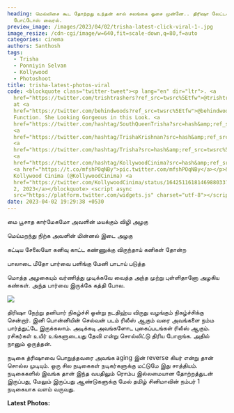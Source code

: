 ```yaml
---
heading: மெல்லிசை கூட தோற்றது உந்தன் கால் சலங்கை ஓசை முன்னே.. திரிஷா லேட்டஸ்ட்
  போட்டோஸ் வைரல்.
preview_image: /images/2023/04/02/trisha-latest-click-viral-1-.jpg
image_resize: /cdn-cgi/image/w=640,fit=scale-down,q=80,f=auto
categories: cinema
authors: Santhosh
tags:
  - Trisha
  - Ponniyin Selvan
  - Kollywood
  - Photoshoot
title: trisha-latest-photos-viral
code: <blockquote class="twitter-tweet"><p lang="en" dir="ltr">. <a
  href="https://twitter.com/trishtrashers?ref_src=twsrc%5Etfw">@trishtrashers</a>
  at <a
  href="https://twitter.com/behindwoods?ref_src=twsrc%5Etfw">@behindwoods</a><br>Awards
  Function. She Looking Gorgeous in this Look. <a
  href="https://twitter.com/hashtag/SouthQueenTrisha?src=hash&amp;ref_src=twsrc%5Etfw">#SouthQueenTrisha</a>
  <a
  href="https://twitter.com/hashtag/TrishaKrishnan?src=hash&amp;ref_src=twsrc%5Etfw">#TrishaKrishnan</a>
  <a
  href="https://twitter.com/hashtag/Trisha?src=hash&amp;ref_src=twsrc%5Etfw">#Trisha</a>
  <a
  href="https://twitter.com/hashtag/KollywoodCinima?src=hash&amp;ref_src=twsrc%5Etfw">#KollywoodCinima</a>
  <a href="https://t.co/mfshPOqNBy">pic.twitter.com/mfshPOqNBy</a></p>&mdash;
  Kollywood Cinima (@KollywoodCinima) <a
  href="https://twitter.com/KollywoodCinima/status/1642511618146988033?ref_src=twsrc%5Etfw">April
  2, 2023</a></blockquote> <script async
  src="https://platform.twitter.com/widgets.js" charset="utf-8"></script>
date: 2023-04-02 19:29:38 +0530
---
```



மை பூசாத கார்மேகமோ
அவளின் மயக்கும் விழி அழகு

மெய்மறந்து நிற்க 
அவளின் மின்னல் இடை அழகு

கட்டிய சேலையோ கனிவு காட்ட
கண்ணுக்கு விருந்தாய் கனிகள் தோன்ற

பாலாடை மீதோ பார்வை
பளிங்கு மேனி பாடாய் படுத்த

மொத்த அழகையும் வர்ணித்து முடிக்கவே
வைத்த அந்த முற்று புள்ளிதானோ அழகிய கண்கள். அந்த பார்வை இருக்கே கத்தி போல. 

![](/images/2023/04/02/trisha-latest-click-viral-2-.jpg)

திரிஷா நேற்று தனியார் நிகழ்ச்சி ஒன்று நடதிஹ்ய விருது வழங்கும் நிகழ்ச்சிக்கு சென்றார். இனி பொன்னியின் செல்வன் படம் ரிலீஸ் ஆகும் வரை அவங்களை நம்ம பார்த்துட்டே இருக்கலாம். அடிக்கடி அவங்களோட புகைப்படங்கள் ரிலீஸ் ஆகும். ரசிகர்கள் உயிர் உங்களுடையது தேவி என்று சொல்லிட்டு திரிய போறாங்க. அதில் நானும் ஒருத்தன்.

நடிகை த்ரிஷாவை பொறுத்தவரை அவங்க aging இன் reverse கியர் என்று தான் சொல்ல முடியும். ஒரு சில நடிகைகள் நடிகர்களுக்கு மட்டுமே இது சாத்தியம். நடிகைகளில் இவங்க தான் இந்த வயதிலும் ரொம்ப இல்லமையான தோற்றத்துடன் இருப்பது, மேலும் இருப்பது ஆண்டுகளுக்கு மேல் தமிழ் சினிமாவின் நம்பர் 1 நடிகையாக வளம் வருவது. 

**L﻿atest Photos:**